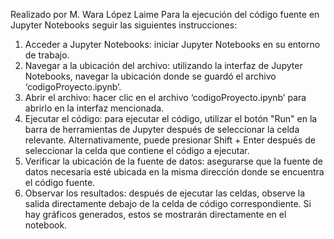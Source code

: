 Realizado por M. Wara López Laime
Para la ejecución del código fuente en Jupyter Notebooks seguir las siguientes instrucciones:
1. Acceder a Jupyter Notebooks: iniciar Jupyter Notebooks en su entorno de trabajo.
2. Navegar a la ubicación del archivo: utilizando la interfaz de Jupyter Notebooks, navegar la ubicación donde se guardó el archivo ‘codigoProyecto.ipynb’.
3. Abrir el archivo: hacer clic en el archivo ‘codigoProyecto.ipynb’ para abrirlo en la interfaz mencionada.
4. Ejecutar el código: para ejecutar el código, utilizar el botón "Run" en la barra de herramientas de Jupyter después de seleccionar la celda relevante. Alternativamente, puede presionar Shift + Enter después de seleccionar la celda que contiene el código a ejecutar.
5. Verificar la ubicación de la fuente de datos: asegurarse que la fuente de datos necesaria esté ubicada en la misma dirección donde se encuentra el código fuente.
6. Observar los resultados: después de ejecutar las celdas, observe la salida directamente debajo de la celda de código correspondiente. Si hay gráficos generados, estos se mostrarán directamente en el notebook.

